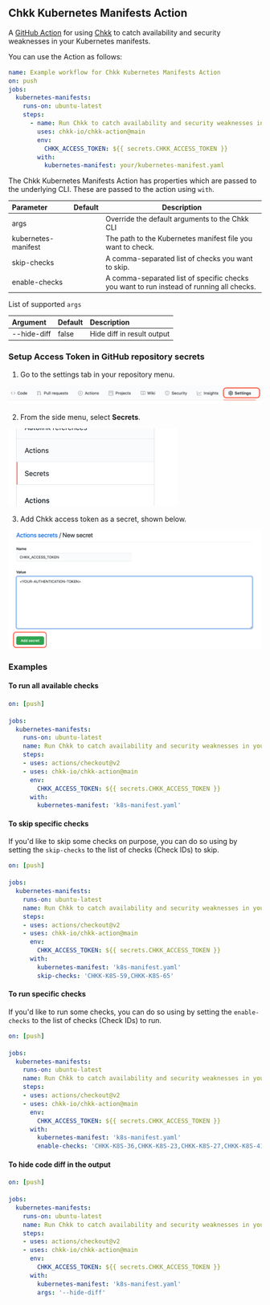 ## Chkk Kubernetes Manifests Action

A [GitHub Action](https://github.com/features/actions) for using [Chkk](www.chkk.dev) to catch availability and security weaknesses in your Kubernetes manifests.

You can use the Action as follows:

```yaml
name: Example workflow for Chkk Kubernetes Manifests Action
on: push
jobs:
  kubernetes-manifests:
    runs-on: ubuntu-latest
    steps:
      - name: Run Chkk to catch availability and security weaknesses in your Kubernetes manifests
        uses: chkk-io/chkk-action@main
        env:
          CHKK_ACCESS_TOKEN: ${{ secrets.CHKK_ACCESS_TOKEN }}
        with:
          kubernetes-manifest: your/kubernetes-manifest.yaml
```

The Chkk Kubernetes Manifests Action has properties which are passed to the underlying CLI. These are passed to the action using `with`.

| Parameter           | Default | Description                                                  |
| :------------------ | :------ | ------------------------------------------------------------ |
| args                |         | Override the default arguments to the Chkk CLI               |
| kubernetes-manifest |         | The path to the Kubernetes manifest file you want to check.  |
| skip-checks         |         | A comma-separated list of checks you want to skip.           |
| enable-checks       |         | A comma-separated list of specific checks you want to run instead of running all checks. |


List of supported `args`

| Argument            | Default | Description                              |
| :------------------ | :------ | :--------------------------------------- |
| --hide-diff         | false   | Hide diff in result output               |


### Setup Access Token in GitHub repository secrets

1. Go to the settings tab in your repository menu.

![img_1.png](tutorial_images/settings.png)

2. From the side menu, select **Secrets**.

![img_3.png](tutorial_images/secrets_menu.png)

3. Add Chkk access token as a secret, shown below.

![img_5.png](tutorial_images/secret_setup.png)

### Examples

#### To run all available checks

```yaml
on: [push]

jobs:
  kubernetes-manifests:
    runs-on: ubuntu-latest
    name: Run Chkk to catch availability and security weaknesses in your Kubernetes manifests
    steps:
    - uses: actions/checkout@v2
    - uses: chkk-io/chkk-action@main
      env:
        CHKK_ACCESS_TOKEN: ${{ secrets.CHKK_ACCESS_TOKEN }}
      with:
        kubernetes-manifest: 'k8s-manifest.yaml'
```

#### To skip specific checks

If you'd like to skip some checks on purpose, you can do so using by setting the `skip-checks` to the list of checks (Check IDs) to skip.

```yaml
on: [push]

jobs:
  kubernetes-manifests:
    runs-on: ubuntu-latest
    name: Run Chkk to catch availability and security weaknesses in your Kubernetes manifests
    steps:
    - uses: actions/checkout@v2
    - uses: chkk-io/chkk-action@main
      env:
        CHKK_ACCESS_TOKEN: ${{ secrets.CHKK_ACCESS_TOKEN }}
      with:
        kubernetes-manifest: 'k8s-manifest.yaml'
        skip-checks: 'CHKK-K8S-59,CHKK-K8S-65'
```

#### To run specific checks

If you'd like to run some checks, you can do so using by setting the `enable-checks` to the list of checks (Check IDs) to run.

```yaml
on: [push]

jobs:
  kubernetes-manifests:
    runs-on: ubuntu-latest
    name: Run Chkk to catch availability and security weaknesses in your Kubernetes manifests
    steps:
    - uses: actions/checkout@v2
    - uses: chkk-io/chkk-action@main
      env:
        CHKK_ACCESS_TOKEN: ${{ secrets.CHKK_ACCESS_TOKEN }}
      with:
        kubernetes-manifest: 'k8s-manifest.yaml'
        enable-checks: 'CHKK-K8S-36,CHKK-K8S-23,CHKK-K8S-27,CHKK-K8S-41'
```


#### To hide code diff in the output

```yaml
on: [push]

jobs:
  kubernetes-manifests:
    runs-on: ubuntu-latest
    name: Run Chkk to catch availability and security weaknesses in your Kubernetes manifests
    steps:
    - uses: actions/checkout@v2
    - uses: chkk-io/chkk-action@main
      env:
        CHKK_ACCESS_TOKEN: ${{ secrets.CHKK_ACCESS_TOKEN }}
      with:
        kubernetes-manifest: 'k8s-manifest.yaml'
        args: '--hide-diff'
```
